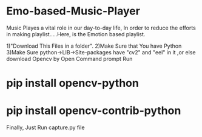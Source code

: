 # Emo-based-Music-Player

Music Playes a vital role in our day-to-day life, In order to reduce the efforts in making playlist.....Here, is the Emotion based playlist.

1)"Download This Files in a folder".
2)Make Sure that You have Python
3)Make Sure python->LIB->Site-packages have "cv2" and "eel" in it ,or else download Opencv by
Open Command prompt Run
# pip install opencv-python 
# pip install opencv-contrib-python

Finally,
Just Run capture.py file 
